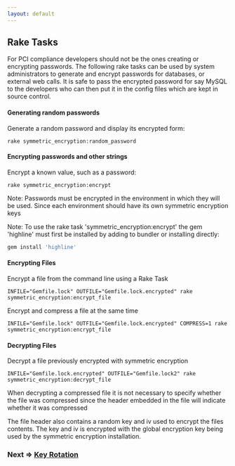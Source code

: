 ```yaml
---
layout: default
---
```


## Rake Tasks

For PCI compliance developers should not be the ones creating or encrypting
passwords. The following rake tasks can be used by system administrators to
generate and encrypt passwords for databases, or external web calls.
It is safe to pass the encrypted password for say MySQL to the developers
who can then put it in the config files which are kept in source control.

#### Generating random passwords

Generate a random password and display its encrypted form:

    rake symmetric_encryption:random_password

#### Encrypting passwords and other strings

Encrypt a known value, such as a password:

    rake symmetric_encryption:encrypt

Note: Passwords must be encrypted in the environment in which they will be used.
  Since each environment should have its own symmetric encryption keys

Note: To use the rake task 'symmetric_encryption:encrypt' the gem 'highline'
  must first be installed by adding to bundler or installing directly:

~~~ruby
gem install 'highline'
~~~

#### Encrypting Files

Encrypt a file from the command line using a Rake Task

    INFILE="Gemfile.lock" OUTFILE="Gemfile.lock.encrypted" rake symmetric_encryption:encrypt_file

Encrypt and compress a file at the same time

    INFILE="Gemfile.lock" OUTFILE="Gemfile.lock.encrypted" COMPRESS=1 rake symmetric_encryption:encrypt_file

#### Decrypting Files

Decrypt a file previously encrypted with symmetric encryption

    INFILE="Gemfile.lock.encrypted" OUTFILE="Gemfile.lock2" rake symmetric_encryption:decrypt_file

When decrypting a compressed file it is not necessary to specify whether the file was compressed
since the header embedded in the file will indicate whether it was compressed

The file header also contains a random key and iv used to encrypt the files contents.
The key and iv is encrypted with the global encryption key being used by the symmetric
encryption installation.

### Next => [Key Rotation](key_rotation.html)
